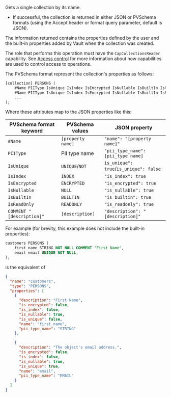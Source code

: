 Gets a single collection by its name.
- If successful, the collection is returned in either JSON or PVSchema formats (using the Accept header or format query parameter, default is JSON). 

The information returned contains the properties defined by the user and the built-in properties added by Vault when the collection was created.

The role that performs this operation must have the `CapCollectionsReader` capability.
See [Access control](/data-security/identity-and-access-management#access-control) for more information about how
capabilities are used to control access to operations.

The PVSchema format represent the collection's properties as follows:

```sql
[collection] PERSONS (
    #Name PIIType IsUnique IsIndex IsEncrypted IsNullable IsBuiltIn IsReadonly COMMENT "[description]",
    #Name PIIType IsUnique IsIndex IsEncrypted IsNullable IsBuiltIn IsReadonly COMMENT "[description]",
    ...
);
```

Where these attributes map to the JSON properties like this:

| PVSchema format keyword   | PVSchema values            | JSON property                            |
|---------------------------|----------------------------|------------------------------------------|
| `#Name`                   | `[property name]`          | `"name": "[property name]"`              |
| `PIIType`                 | PII type name              | `"pii_type_name": [pii_type name]`       |
| `IsUnique`                | `UNIQUE`/`NOT`             | `is_unique": true`/`is_unique": false`   |
| `IsIndex`                 | `INDEX`                    | `"is_index": true`                       |
| `IsEncrypted`             | `ENCRYPTED`                | `"is_encrypted": true`                   |
| `IsNullable`              | `NULL`                     | `"is_nullable": true`                    |
| `IsBuiltIn`               | `BUILTIN`                  | `"is_builtin": true`                     |
| `IsReadOnly`              | `READONLY`                 | `"is_readonly": true`                    |
| `COMMENT "[description]"` | `[description]`            | `"description": "[description]"`         | 

For example (for brevity, this example does not include the built-in properties):

```sql
customers PERSONS (
    first_name STRING NOT NULL COMMENT "First Name",
    email email UNIQUE NOT NULL,
);
```

is the equivalent of

```json
{
  "name": "customers",
  "type": "PERSONS",
  "properties": [
    {
      "description": "First Name",
      "is_encrypted": false,
      "is_index": false,
      "is_nullable": true,
      "is_unique": false,
      "name": "first_name",
      "pii_type_name": "STRING"
    },

    {
      "description": "The object's email address.",
      "is_encrypted": false,
      "is_index": false,
      "is_nullable": true,
      "is_unique": true,
      "name": "email",
      "pii_type_name": "EMAIL"
    }
  ]
}
```

